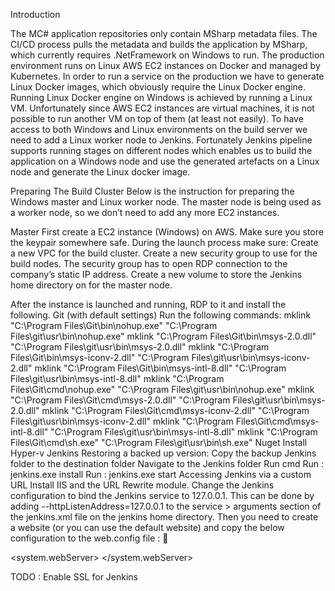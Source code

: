 Introduction

The MC# application repositories only contain MSharp metadata files. The CI/CD process pulls the metadata and builds the application by MSharp, which currently requires .NetFramework on Windows to run. The production environment runs on Linux AWS EC2 instances on Docker and managed by Kubernetes. In order to run a service on the production we have to generate Linux Docker images, which obviously require the Linux Docker engine. 
Running Linux Docker engine on Windows is achieved by running a Linux VM. Unfortunately since AWS EC2 instances are virtual machines, it is not possible to run another VM on top of them (at least not easily). 
To have access to both Windows and Linux environments on the build server we need to add a Linux worker node to Jenkins. Fortunately Jenkins pipeline supports running stages on different nodes which enables us to build the application on a Windows node and use the generated artefacts on a Linux node and generate the Linux docker image.

Preparing The Build Cluster
Below is the instruction for preparing the Windows master and Linux worker node. The master node is being used as a worker node, so we don’t need to add any more EC2 instances.


Master
First create a EC2 instance (Windows) on AWS. Make sure you store the keypair somewhere safe. 
During the launch process make sure:
Create a new VPC for the build cluster.
Create a new security group to use for the build nodes.
The security group has to open RDP connection to the company’s static IP address.
Create a new volume to store the Jenkins home directory on for the master node.

After the instance is launched and running, RDP to it and install the following.
Git (with default settings)
Run the following commands:
mklink "C:\Program Files\Git\bin\nohup.exe" "C:\Program Files\git\usr\bin\nohup.exe"
mklink "C:\Program Files\Git\bin\msys-2.0.dll" "C:\Program Files\git\usr\bin\msys-2.0.dll"
mklink "C:\Program Files\Git\bin\msys-iconv-2.dll" "C:\Program Files\git\usr\bin\msys-iconv-2.dll"
mklink "C:\Program Files\Git\bin\msys-intl-8.dll" "C:\Program Files\git\usr\bin\msys-intl-8.dll"
mklink "C:\Program Files\Git\cmd\nohup.exe" "C:\Program Files\git\usr\bin\nohup.exe"
mklink "C:\Program Files\Git\cmd\msys-2.0.dll" "C:\Program Files\git\usr\bin\msys-2.0.dll"
mklink "C:\Program Files\Git\cmd\msys-iconv-2.dll" "C:\Program Files\git\usr\bin\msys-iconv-2.dll"
mklink "C:\Program Files\Git\cmd\msys-intl-8.dll" "C:\Program Files\git\usr\bin\msys-intl-8.dll"
mklink "C:\Program Files\Git\cmd\sh.exe" "C:\Program Files\git\usr\bin\sh.exe"
Nuget
Install Hyper-v
Jenkins 
Restoring a backed up version:
Copy the backup Jenkins folder to the destination folder
Navigate to the Jenkins folder
Run cmd
Run : jenkins.exe install
Run : jenkins.exe start
Accessing Jenkins via a custom URL
Install IIS and the URL Rewrite module.
Change the Jenkins configuration to bind the Jenkins service to 127.0.0.1. This can be done by adding --httpListenAddress=127.0.0.1 to the service  > arguments section of the jenkins.xml file on the jenkins home directory.
Then you need to create a website (or you can use the default website) and copy the below configuration to the web.config file :


<system.webServer>
        <urlCompression doStaticCompression="false" />
        <rewrite>
            <rules>
                <rule name="ReverseProxyInboundRule1" stopProcessing="true">
                    <match url="(.*)" />
                    <action type="Rewrite" url="http://127.0.0.1:8080/{R:1}" />
                </rule>
            </rules>
        </rewrite>
    </system.webServer>

TODO : Enable SSL for Jenkins
